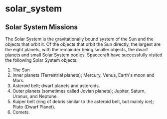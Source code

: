 # solar_system
## Solar System Missions
The Solar System is the gravitationally bound system of the Sun and the objects that orbit it. Of the objects that orbit the Sun directly, the largest are the eight planets, with the remainder being smaller objects, the dwarf planets and small Solar System bodies.
Spacecraft have successfully visited the following Solar System objects:

1. The Sun
2. Inner planets (Terrestrial planets); Mercury, Venus, Earth's moon and Mars.
3. Asteroid belt; dwarf planets and asteroids.
4. Outer planets (sometimes called Jovian planets); Jupiter, Saturn, Uranus, and Neptune.
5. Kuiper belt (ring of debris similar to the asteroid belt, but mainly ice); Pluto (Dwarf Planet).
6. Comets.
